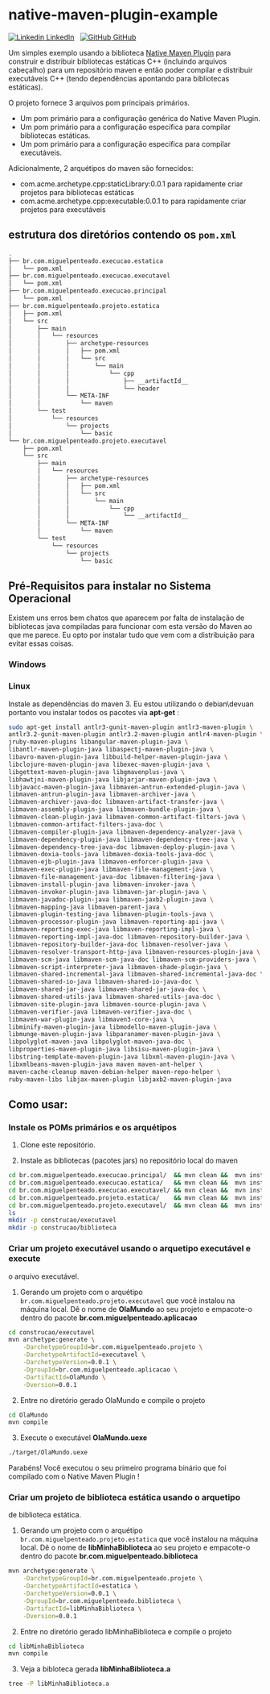 # native-maven-plugin-example

[![Linkedin](https://i.stack.imgur.com/gVE0j.png) LinkedIn](https://www.linkedin.com/in/miguel-penteado-760486a9/)
&nbsp;
[![GitHub](https://i.stack.imgur.com/tskMh.png) GitHub](https://github.com/miguel7penteado)

Um simples exemplo usando a biblioteca [Native Maven Plugin](https://www.mojohaus.org/maven-native/native-maven-plugin/) 
para construir e distribuir bibliotecas estáticas C++ 
(incluindo arquivos cabeçalho) para um repositório maven 
e então poder compilar e distribuir executáveis C++ 
(tendo dependências apontando para bibliotecas estáticas).

O projeto fornece 3 arquivos pom principais primários.
- Um pom primário para a configuração genérica do Native Maven Plugin.
- Um pom primário para a configuração específica para compilar bibliotecas estáticas.
- Um pom primário para a configuração específica para compilar executáveis.

Adicionalmente, 2 arquétipos do maven são fornecidos:
- com.acme.archetype.cpp:staticLibrary:0.0.1 para rapidamente criar projetos para bibliotecas estáticas
- com.acme.archetype.cpp:executable:0.0.1 to para rapidamente criar projetos para executáveis

## estrutura dos diretórios contendo os `pom.xml`

```bash
.
├── br.com.miguelpenteado.execucao.estatica
│   └── pom.xml
├── br.com.miguelpenteado.execucao.executavel
│   └── pom.xml
├── br.com.miguelpenteado.execucao.principal
│   └── pom.xml
├── br.com.miguelpenteado.projeto.estatica
│   ├── pom.xml
│   └── src
│       ├── main
│       │   └── resources
│       │       ├── archetype-resources
│       │       │   ├── pom.xml
│       │       │   └── src
│       │       │       └── main
│       │       │           └── cpp
│       │       │               ├── __artifactId__
│       │       │               └── header
│       │       └── META-INF
│       │           └── maven
│       └── test
│           └── resources
│               └── projects
│                   └── basic
└── br.com.miguelpenteado.projeto.executavel
    ├── pom.xml
    └── src
        ├── main
        │   └── resources
        │       ├── archetype-resources
        │       │   ├── pom.xml
        │       │   └── src
        │       │       └── main
        │       │           └── cpp
        │       │               └── __artifactId__
        │       └── META-INF
        │           └── maven
        └── test
            └── resources
                └── projects
                    └── basic

```

## Pré-Requisitos para instalar no Sistema Operacional

Existem uns erros bem chatos que aparecem por falta de instalação de 
bibliotecas java compiladas para funcionar com esta versão do Maven ao
que me parece.
Eu opto por instalar tudo que vem com a distribuição para evitar essas
coisas.

### Windows

### Linux

Instale as dependências do maven 3. Eu estou utilizando o debian\devuan
portanto vou instalar todos os pacotes via **apt-get** :

```bash
sudo apt-get install antlr3-gunit-maven-plugin antlr3-maven-plugin \
antlr3.2-gunit-maven-plugin antlr3.2-maven-plugin antlr4-maven-plugin \
jruby-maven-plugins libangular-maven-plugin-java \
libantlr-maven-plugin-java libaspectj-maven-plugin-java \
libavro-maven-plugin-java libbuild-helper-maven-plugin-java \
libclojure-maven-plugin-java libexec-maven-plugin-java \
libgettext-maven-plugin-java libgmavenplus-java \
libhawtjni-maven-plugin-java libjarjar-maven-plugin-java \
libjavacc-maven-plugin-java libmaven-antrun-extended-plugin-java \
libmaven-antrun-plugin-java libmaven-archiver-java \
libmaven-archiver-java-doc libmaven-artifact-transfer-java \
libmaven-assembly-plugin-java libmaven-bundle-plugin-java \
libmaven-clean-plugin-java libmaven-common-artifact-filters-java \
libmaven-common-artifact-filters-java-doc \
libmaven-compiler-plugin-java libmaven-dependency-analyzer-java \
libmaven-dependency-plugin-java libmaven-dependency-tree-java \
libmaven-dependency-tree-java-doc libmaven-deploy-plugin-java \
libmaven-doxia-tools-java libmaven-doxia-tools-java-doc \
libmaven-ejb-plugin-java libmaven-enforcer-plugin-java \
libmaven-exec-plugin-java libmaven-file-management-java \
libmaven-file-management-java-doc libmaven-filtering-java \
libmaven-install-plugin-java libmaven-invoker-java \
libmaven-invoker-plugin-java libmaven-jar-plugin-java \
libmaven-javadoc-plugin-java libmaven-jaxb2-plugin-java \
libmaven-mapping-java libmaven-parent-java \
libmaven-plugin-testing-java libmaven-plugin-tools-java \
libmaven-processor-plugin-java libmaven-reporting-api-java \
libmaven-reporting-exec-java libmaven-reporting-impl-java \
libmaven-reporting-impl-java-doc libmaven-repository-builder-java \
libmaven-repository-builder-java-doc libmaven-resolver-java \
libmaven-resolver-transport-http-java libmaven-resources-plugin-java \
libmaven-scm-java libmaven-scm-java-doc libmaven-scm-providers-java \
libmaven-script-interpreter-java libmaven-shade-plugin-java \
libmaven-shared-incremental-java libmaven-shared-incremental-java-doc \
libmaven-shared-io-java libmaven-shared-io-java-doc \
libmaven-shared-jar-java libmaven-shared-jar-java-doc \
libmaven-shared-utils-java libmaven-shared-utils-java-doc \
libmaven-site-plugin-java libmaven-source-plugin-java \
libmaven-verifier-java libmaven-verifier-java-doc \
libmaven-war-plugin-java libmaven3-core-java \
libminify-maven-plugin-java libmodello-maven-plugin-java \
libmunge-maven-plugin-java libparanamer-maven-plugin-java \
libpolyglot-maven-java libpolyglot-maven-java-doc \
libproperties-maven-plugin-java libsisu-maven-plugin-java \
libstring-template-maven-plugin-java libxml-maven-plugin-java \
libxmlbeans-maven-plugin-java maven maven-ant-helper \
maven-cache-cleanup maven-debian-helper maven-repo-helper \
ruby-maven-libs libjax-maven-plugin libjaxb2-maven-plugin-java 

```



## Como usar:

### Instale os POMs primários e os arquétipos

1.  Clone este repositório.

2. Instale as bibliotecas (pacotes jars) no repositório local do maven

```bash
cd br.com.miguelpenteado.execucao.principal/  && mvn clean &&  mvn install && cd ../
cd br.com.miguelpenteado.execucao.estatica/   && mvn clean &&  mvn install && cd ../
cd br.com.miguelpenteado.execucao.executavel/ && mvn clean &&  mvn install && cd ../
cd br.com.miguelpenteado.projeto.estatica/    && mvn clean &&  mvn install && cd ../
cd br.com.miguelpenteado.projeto.executavel/  && mvn clean &&  mvn install && cd ../
ls
mkdir -p construcao/executavel
mkdir -p construcao/biblioteca
```

### Criar um projeto executável usando o arquetipo executável e execute
o arquivo executável.

1. Gerando um projeto com o arquétipo 
`br.com.miguelpenteado.projeto.executavel` que você instalou na 
máquina local. Dê o nome de **OlaMundo** ao seu projeto e empacote-o
dentro do pacote **br.com.miguelpenteado.aplicacao**

```bash
cd construcao/executavel
mvn archetype:generate \
	-DarchetypeGroupId=br.com.miguelpenteado.projeto \
	-DarchetypeArtifactId=executavel \
	-DarchetypeVersion=0.0.1 \
	-DgroupId=br.com.miguelpenteado.aplicacao \
	-DartifactId=OlaMundo \
	-Dversion=0.0.1
```
2. Entre no diretório gerado OlaMundo e compile o projeto
```bash
cd OlaMundo
mvn compile
```

3. Execute o executável **OlaMundo.uexe**
```bash
./target/OlaMundo.uexe
```

Parabéns! Você executou o seu primeiro programa binário que foi 
compilado com o Native Maven Plugin !

### Criar um projeto de biblioteca estática usando o arquetipo
de biblioteca estática.


1. Gerando um projeto com o arquétipo 
`br.com.miguelpenteado.projeto.estatica` que você instalou na 
máquina local. Dê o nome de **libMinhaBiblioteca** ao seu projeto e 
empacote-o dentro do pacote **br.com.miguelpenteado.biblioteca**

```bash
mvn archetype:generate \
	-DarchetypeGroupId=br.com.miguelpenteado.projeto \
	-DarchetypeArtifactId=estatica \
	-DarchetypeVersion=0.0.1 \
	-DgroupId=br.com.miguelpenteado.biblioteca \
	-DartifactId=libMinhaBiblioteca \
	-Dversion=0.0.1
```
2. Entre no diretório gerado libMinhaBiblioteca e compile o projeto
```bash
cd libMinhaBiblioteca
mvn compile
```

3. Veja a bibloteca gerada **libMinhaBiblioteca.a**
```bash
tree -P libMinhaBiblioteca.a
```

